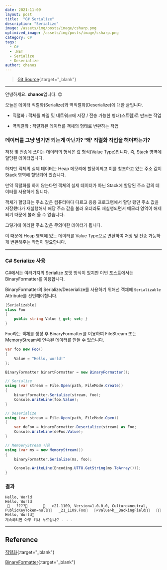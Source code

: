 ```yaml
---
date: 2021-11-09
layout: post
title:  "C# Serialize"
description: "Serialize"
image: /assets/img/posts/image/csharp.png
optimized_image: /assets/img/posts/image/csharp.png
category: C#
tags:
  - C#
  - .NET
  - Serialize
  - Deserialize
author: chanos
---
```

>[Git Source](https://github.com/chanos-dev/blogcode/tree/master/21-1108){:target="_blank"}

---

안녕하세요. <b>chanos</b>입니다. 😉

오늘은 데이터 직렬화(Serialize)와 역직렬화(Deserialize)에 대한 글입니다.

- 직렬화 :  객체를 파일 및 네트워크에 저장 / 전송 가능한 형태(스트림)로 만드는 작업

- 역직렬화 : 직렬화된 데이터를 객체의 형태로 변환하는 작업

### 데이터를 그냥 넘기면 되는게 아닌가? '왜' 직렬화 작업을 해야하는가?

저장 및 전송에 쓰이는 데이터의 형식은 값 형식(Value Type)입니다. 즉, Stack 영역에 할당된 데이터입니다.

하지만 객체의 실제 데이터는 Heap 메모리에 할당이되고 이를 참조하고 있는 주소 값이 Stack 영역에 할당되어 있습니다.

만약 직렬화를 하지 않는다면 객체의 실제 데이터가 아닌 Stack에 할당된 주소 값의 데이터를 사용하게 됩니다.

객체가 할당되는 주소 값은 컴퓨터마다 다르고 응용 프로그램에서 할당 됐던 주소 값을 저장했다가 재실행해서 해당 주소 값을 불러 오더라도 재실행되면서 메모리 영역이 해제되기 때문에 불러 올 수 없습니다.

그렇기에 이러한 주소 값은 무의미한 데이터가 됩니다.

이 때문에 Heap 영역에 있는 데이터를 Value Type으로 변환하여 저장 및 전송 가능하게 변환해주는 작업이 필요합니다.

---

### C# Serialize 사용

C#에서는 여러가지의 Serialize 포맷 방식이 있지만 이번 포스트에서는 BinaryFormatter를 이용합니다.

BinaryFormatter의 Serialize/Deserialize를 사용하기 위해선 객체에 `Serializable` Attribute를 선언해야합니다.

```c#
[Serializable]
class Foo
{
    public string Value { get; set; }
}
```

Foo라는 객체를 생성 후 BinaryFormatter를 이용하여 FileStream 또는 MemoryStream에 연속된 데이터를 만들 수 있습니다.

```c#
var foo new Foo()
{
    Value = "Hello, world!"
};

BinaryFormatter binartFormatter = new BinaryFormatter();

// Serialize
using (var stream = File.Open(path, FileMode.Create))
{
    binartFormatter.Serialize(stream, foo);
    Console.WriteLine(foo.Value);
} 

// Deserialize
using (var stream = File.Open(path, FileMode.Open))
{
    var deFoo = binaryFormatter.Deserialize(stream) as Foo;    
    Console.WriteLine(deFoo.Value);
}

// MemoeryStream 사용
using (var ms = new MemoryStream())
{
    binaryFormatter.Serialize(ms, foo);

    Console.WriteLine(Encoding.UTF8.GetString(ms.ToArray()));
}

```

### 결과
```
Hello, World
Hello, World
    ????          >21-1109, Version=1.0.0.0, Culture=neutral, PublicKeyToken=null   _21_1109.Foo   <Value>k__BackingField      Hello, World
계속하려면 아무 키나 누르십시오 . . .
```

---

## Reference

[직렬화](https://ko.wikipedia.org/wiki/%EC%A7%81%EB%A0%AC%ED%99%94){:target="_blank"}

[BinaryFormatter](https://docs.microsoft.com/ko-kr/dotnet/api/system.runtime.serialization.formatters.binary.binaryformatter?view=net-5.0){:target="_blank"}
